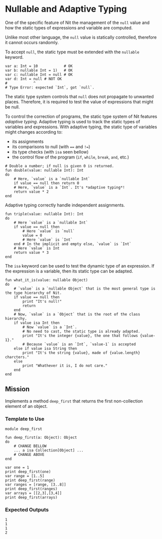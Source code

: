 # Nullable and Adaptive Typing

One of the specific feature of Nit the management of the `null` value and how the static types of expressions and variable are computed.

Unlike most other language, the `null` value is statically controlled, therefore it cannot occurs randomly.

To accept `null`, the static type must be extended with the `nullable` keyword.

~~~nit
var a: Int = 10            # OK
var b: nullable Int = 1)   # OK
var c: nullable Int = null # OK
var d: Int = null # NOT OK
#            ^
# Type Error: expected `Int`, got `null`.
~~~

The static type system controls that `null` does not propagate to unwanted places.
Therefore, it is required to test the value of expressions that might be null.

To control the correction of programs, the static type system of Nit features *adaptive typing*.
Adaptive typing is used to track the static types of variables and expressions.
With adaptive typing, the static type of variables might changes according to:

* its assignments
* its comparisons to null (with `==` and `!=`)
* its type checks (with `isa` seen bellow)
* the control flow of the program (`if`, `while`, `break`, `and`, etc.)

~~~nit
# Double a number; if null is given 0 is returned.
fun double(value: nullable Int): Int
do
	# Here, `value` is a `nullable Int`
	if value == null then return 0
	# Here, `value` is a `Int`. It's *adaptive typing*!
	return value * 2
end
~~~

Adaptive typing correctly handle independent assignments.

~~~nit
fun triple(value: nullable Int): Int
do
	# Here `value` is a `nullable Int`
	if value == null then
		# Here `value` is `null`
		value = 0
		# Here `value` is `Int`
	end # In the implicit and empty else, `value` is `Int`
	# Here `value` is Int
	return value * 3
end
~~~


The `isa` keyword can be used to test the dynamic type of an expression.
If the expression is a variable, then its static type can be adapted.

~~~nit
fun what_it_is(value: nullable Object)
do
	# `value` is a `nullable Object` that is the most general type is the type hierarchy of Nit.
	if value == null then
		print "It's null!"
		return
	end
	# Now, `value` is a `Object` that is the root of the class hierarchy.
	if value isa Int then
		# Now `value` is a `Int`.
		# No need to cast, the static type is already adapted.
		print "It's the integer {value}, the one that follows {value-1}."
		# Because `value` is an `Int`, `value-1` is accepted
	else if value isa String then
		print "It's the string {value}, made of {value.length} charcters."
	else
		print "Whathever it is, I do not care."
	end
end
~~~

## Mission

Implements a method `deep_first` that returns the first non-collection element of an object.

### Template to Use

~~~nit
module deep_first

fun deep_first(a: Object): Object
do
	# CHANGE BELLOW
	... a isa Collection[Object] ...
	# CHANGE ABOVE
end

var one = 1
print deep_first(one)
var range = [1..5]
print deep_first(range)
var ranges = [range, [3..8]]
print deep_first(ranges)
var arrays = [[2,3],[3,4]]
print deep_first(arrays)
~~~

### Expected Outputs

~~~
1
1
1
2
~~~
